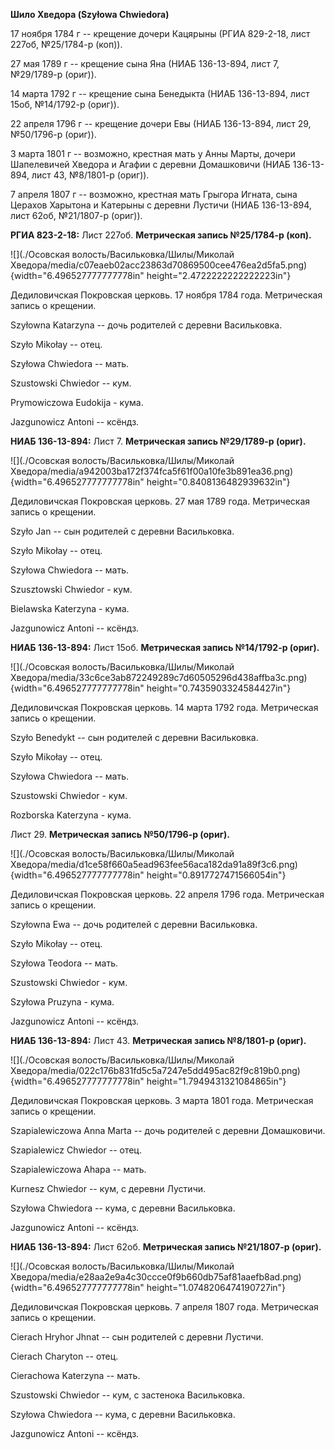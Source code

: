 **Шило Хведора (Szyłowa Chwiedora)**

17 ноября 1784 г -- крещение дочери Кацярыны (РГИА 829-2-18, лист 227об,
№25/1784-р (коп)).

27 мая 1789 г -- крещение сына Яна (НИАБ 136-13-894, лист 7, №29/1789-р
(ориг)).

14 марта 1792 г -- крещение сына Бенедыкта (НИАБ 136-13-894, лист 15об,
№14/1792-р (ориг)).

22 апреля 1796 г -- крещение дочери Евы (НИАБ 136-13-894, лист 29,
№50/1796-р (ориг)).

3 марта 1801 г -- возможно, крестная мать у Анны Марты, дочери
Шапелевичей Хведора и Агафии с деревни Домашковичи (НИАБ 136-13-894,
лист 43, №8/1801-р (ориг)).

7 апреля 1807 г -- возможно, крестная мать Грыгора Игната, сына Церахов
Харытона и Катерыны с деревни Лустичи (НИАБ 136-13-894, лист 62об,
№21/1807-р (ориг)).

**РГИА 823-2-18:** Лист 227об. **Метрическая запись №25/1784-р (коп).**

![](./Осовская волость/Васильковка/Шилы/Миколай Хведора/media/c07eaeb02acc23863d70869500cee476ea2d5fa5.png){width="6.496527777777778in"
height="2.4722222222222223in"}

Дедиловичская Покровская церковь. 17 ноября 1784 года. Метрическая
запись о крещении.

Szyłowna Katarzyna -- дочь родителей с деревни Васильковка.

Szyło Mikołay -- отец.

Szyłowa Chwiedora -- мать.

Szustowski Chwiedor -- кум.

Prymowiczowa Eudokija - кума.

Jazgunowicz Antoni -- ксёндз.

**НИАБ 136-13-894:** Лист 7. **Метрическая запись №29/1789-р (ориг).**

![](./Осовская волость/Васильковка/Шилы/Миколай Хведора/media/a942003ba172f374fca5f61f00a10fe3b891ea36.png){width="6.496527777777778in"
height="0.8408136482939632in"}

Дедиловичская Покровская церковь. 27 мая 1789 года. Метрическая запись о
крещении.

Szyło Jan -- сын родителей с деревни Васильковка.

Szyło Mikołay -- отец.

Szyłowa Chwiedora -- мать.

Szusztowski Chwiedor - кум.

Bielawska Katerzyna - кума.

Jazgunowicz Antoni -- ксёндз.

**НИАБ 136-13-894:** Лист 15об. **Метрическая запись №14/1792-р
(ориг).**

![](./Осовская волость/Васильковка/Шилы/Миколай Хведора/media/33c6ce3ab872249289c7d60505296d438affba3c.png){width="6.496527777777778in"
height="0.7435903324584427in"}

Дедиловичская Покровская церковь. 14 марта 1792 года. Метрическая запись
о крещении.

Szyło Benedykt -- сын родителей с деревни Васильковка.

Szyło Mikołay -- отец.

Szyłowa Chwiedora -- мать.

Szustowski Chwiedor - кум.

Rozborska Katerzyna - кума.

Лист 29. **Метрическая запись №50/1796-р (ориг).**

![](./Осовская волость/Васильковка/Шилы/Миколай Хведора/media/d1ce58f660a5ead963fee56aca182da91a89f3c6.png){width="6.496527777777778in"
height="0.8917727471566054in"}

Дедиловичская Покровская церковь. 22 апреля 1796 года. Метрическая
запись о крещении.

Szyłowna Ewa -- дочь родителей с деревни Васильковка.

Szyło Mikołay -- отец.

Szyłowa Teodora -- мать.

Szustowski Chwiedor - кум.

Szyłowa Pruzyna - кума.

Jazgunowicz Antoni -- ксёндз.

**НИАБ 136-13-894:** Лист 43. **Метрическая запись №8/1801-р (ориг).**

![](./Осовская волость/Васильковка/Шилы/Миколай Хведора/media/022c176b831fd5c5a7247e5dd495ac82f9c819b0.png){width="6.496527777777778in"
height="1.7949431321084865in"}

Дедиловичская Покровская церковь. 3 марта 1801 года. Метрическая запись
о крещении.

Szapialewiczowa Anna Marta -- дочь родителей с деревни Домашковичи.

Szapialewicz Chwiedor -- отец.

Szapialewiczowa Ahapa -- мать.

Kurnesz Chwiedor -- кум, с деревни Лустичи.

Szyłowa Chwiedora -- кума, с деревни Васильковка.

Jazgunowicz Antoni -- ксёндз.

**НИАБ 136-13-894:** Лист 62об. **Метрическая запись №21/1807-р
(ориг).**

![](./Осовская волость/Васильковка/Шилы/Миколай Хведора/media/e28aa2e9a4c30ccce0f9b660db75af81aaefb8ad.png){width="6.496527777777778in"
height="1.0748206474190727in"}

Дедиловичская Покровская церковь. 7 апреля 1807 года. Метрическая запись
о крещении.

Cierach Hryhor Jhnat -- сын родителей с деревни Лустичи.

Cierach Charyton -- отец.

Cierachowa Katerzyna -- мать.

Szustowski Chwiedor -- кум, с застенока Васильковка.

Szyłowa Chwiedora -- кума, с деревни Васильковка.

Jazgunowicz Antoni -- ксёндз.
